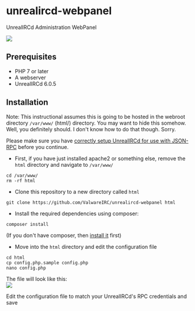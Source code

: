 # unrealircd-webpanel
 UnrealIRCd Administration WebPanel
 
 <img src="https://i.ibb.co/7jtddG4/Screenshot-from-2022-12-31-04-53-35.png">

## Prerequisites ##
- PHP 7 or later
- A webserver
- UnrealIRCd 6.0.5

## Installation ##

Note: This instructional assumes this is going to be hosted in the webroot directory `/var/www/` (html/) directory.
You may want to hide this somehow. Well, you definitely should. I don't know how to do that though. Sorry.

Please make sure you have [correctly setup UnrealIRCd for use with JSON-RPC](https://www.unrealircd.org/docs/JSON-RPC) before you continue.

- First, if you have just installed apache2 or something else, remove the `html` directory and navigate to `/var/www/`
```
cd /var/www/
rm -rf html
```

- Clone this repository to a new directory called `html`
```
git clone https://github.com/ValwareIRC/unrealircd-webpanel html
```

- Install the required dependencies using composer:
```
composer install
```
(If you don't have composer, then [install it](https://getcomposer.org/download/) first)

- Move into the `html` directory and edit the configuration file
```
cd html
cp config.php.sample config.php
nano config.php
```
The file will look like this:<br>
<img src="https://i.ibb.co/zZ7LsXD/Screenshot-from-2023-01-04-17-03-20.png">

Edit the configuration file to match your UnrealIRCd's RPC credentials and save

